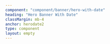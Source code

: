 ```yaml
---
component: "component/banner/hero-with-date"
heading: "Hero Banner With Date"
classMargin: mb-4
anchor: herodate2
type: component
layout: empty
---
```


